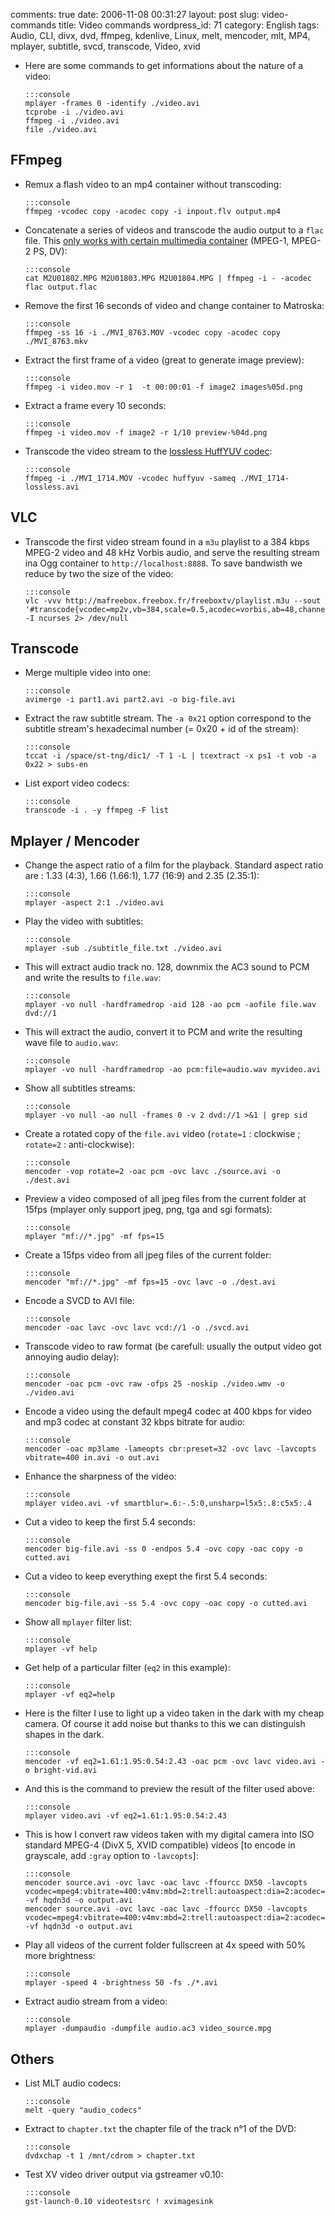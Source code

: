 comments: true
date: 2006-11-08 00:31:27
layout: post
slug: video-commands
title: Video commands
wordpress_id: 71
category: English
tags: Audio, CLI, divx, dvd, ffmpeg, kdenlive, Linux, melt, mencoder, mlt, MP4, mplayer, subtitle, svcd, transcode, Video, xvid



  * Here are some commands to get informations about the nature of a video:


        :::console
        mplayer -frames 0 -identify ./video.avi
        tcprobe -i ./video.avi
        ffmpeg -i ./video.avi
        file ./video.avi










## FFmpeg






  * Remux a flash video to an mp4 container without transcoding:


        :::console
        ffmpeg -vcodec copy -acodec copy -i inpout.flv output.mp4






  * Concatenate a series of videos and transcode the audio output to a `flac` file. This [only works with certain multimedia container](http://ffmpeg.org/faq.html#SEC29) (MPEG-1, MPEG-2 PS, DV):


        :::console
        cat M2U01802.MPG M2U01803.MPG M2U01804.MPG | ffmpeg -i - -acodec flac output.flac






  * Remove the first 16 seconds of video and change container to Matroska:


        :::console
        ffmpeg -ss 16 -i ./MVI_8763.MOV -vcodec copy -acodec copy ./MVI_8763.mkv






  * Extract the first frame of a video (great to generate image preview):


        :::console
        ffmpeg -i video.mov -r 1  -t 00:00:01 -f image2 images%05d.png






  * Extract a frame every 10 seconds:


        :::console
        ffmpeg -i video.mov -f image2 -r 1/10 preview-%04d.png






  * Transcode the video stream to the [lossless HuffYUV codec](http://en.wikipedia.org/wiki/Huffyuv):


        :::console
        ffmpeg -i ./MVI_1714.MOV -vcodec huffyuv -sameq ./MVI_1714-lossless.avi










## VLC






  * Transcode the first video stream found in a `m3u` playlist to a 384 kbps MPEG-2 video and 48 kHz Vorbis audio, and serve the resulting stream ina Ogg container to `http://localhost:8888`. To save bandwisth we reduce by two the size of the video:


        :::console
        vlc -vvv http://mafreebox.freebox.fr/freeboxtv/playlist.m3u --sout '#transcode{vcodec=mp2v,vb=384,scale=0.5,acodec=vorbis,ab=48,channels=1}:standard{access=http,mux=ogg,url=:8888}' -I ncurses 2> /dev/null










## Transcode






  * Merge multiple video into one:


        :::console
        avimerge -i part1.avi part2.avi -o big-file.avi






  * Extract the raw subtitle stream. The `-a 0x21` option correspond to the subtitle stream's hexadecimal number (= 0x20 + id of the stream):


        :::console
        tccat -i /space/st-tng/dic1/ -T 1 -L | tcextract -x ps1 -t vob -a 0x22 > subs-en






  * List export video codecs:


        :::console
        transcode -i . -y ffmpeg -F list










## Mplayer / Mencoder






  * Change the aspect ratio of a film for the playback. Standard aspect ratio are : 1.33 (4:3), 1.66 (1.66:1), 1.77 (16:9) and 2.35 (2.35:1):


        :::console
        mplayer -aspect 2:1 ./video.avi






  * Play the video with subtitles:


        :::console
        mplayer -sub ./subtitle_file.txt ./video.avi






  * This will extract audio track no. 128, downmix the AC3 sound to PCM and write the results to `file.wav`:


        :::console
        mplayer -vo null -hardframedrop -aid 128 -ao pcm -aofile file.wav dvd://1






  * This will extract the audio, convert it to PCM and write the resulting wave file to `audio.wav`:


        :::console
        mplayer -vo null -hardframedrop -ao pcm:file=audio.wav myvideo.avi






  * Show all subtitles streams:


        :::console
        mplayer -vo null -ao null -frames 0 -v 2 dvd://1 >&1 | grep sid






  * Create a rotated copy of the `file.avi` video (`rotate=1` : clockwise ; `rotate=2` : anti-clockwise):


        :::console
        mencoder -vop rotate=2 -oac pcm -ovc lavc ./source.avi -o ./dest.avi






  * Preview a video composed of all jpeg files from the current folder at 15fps (mplayer only support jpeg, png, tga and sgi formats):


        :::console
        mplayer "mf://*.jpg" -mf fps=15






  * Create a 15fps video from all jpeg files of the current folder:


        :::console
        mencoder "mf://*.jpg" -mf fps=15 -ovc lavc -o ./dest.avi






  * Encode a SVCD to AVI file:


        :::console
        mencoder -oac lavc -ovc lavc vcd://1 -o ./svcd.avi






  * Transcode video to raw format (be carefull: usually the output video got annoying audio delay):


        :::console
        mencoder -oac pcm -ovc raw -ofps 25 -noskip ./video.wmv -o ./video.avi






  * Encode a video using the default mpeg4 codec at 400 kbps for video and mp3 codec at constant 32 kbps bitrate for audio:


        :::console
        mencoder -oac mp3lame -lameopts cbr:preset=32 -ovc lavc -lavcopts vbitrate=400 in.avi -o out.avi






  * Enhance the sharpness of the video:


        :::console
        mplayer video.avi -vf smartblur=.6:-.5:0,unsharp=l5x5:.8:c5x5:.4






  * Cut a video to keep the first 5.4 seconds:


        :::console
        mencoder big-file.avi -ss 0 -endpos 5.4 -ovc copy -oac copy -o cutted.avi






  * Cut a video to keep everything exept the first 5.4 seconds:


        :::console
        mencoder big-file.avi -ss 5.4 -ovc copy -oac copy -o cutted.avi






  * Show all `mplayer` filter list:


        :::console
        mplayer -vf help






  * Get help of a particular filter (`eq2` in this example):


        :::console
        mplayer -vf eq2=help






  * Here is the filter I use to light up a video taken in the dark with my cheap camera. Of course it add noise but thanks to this we can distinguish shapes in the dark.


        :::console
        mencoder -vf eq2=1.61:1.95:0.54:2.43 -oac pcm -ovc lavc video.avi -o bright-vid.avi






  * And this is the command to preview the result of the filter used above:


        :::console
        mplayer video.avi -vf eq2=1.61:1.95:0.54:2.43






  * This is how I convert raw videos taken with my digital camera into ISO standard MPEG-4 (DivX 5, XVID compatible) videos [to encode in grayscale, add `:gray` option to `-lavcopts`]:


        :::console
        mencoder source.avi -ovc lavc -oac lavc -ffourcc DX50 -lavcopts vcodec=mpeg4:vbitrate=400:v4mv:mbd=2:trell:autoaspect:dia=2:acodec=mp3:abitrate=32:vpass=1 -vf hqdn3d -o output.avi
        mencoder source.avi -ovc lavc -oac lavc -ffourcc DX50 -lavcopts vcodec=mpeg4:vbitrate=400:v4mv:mbd=2:trell:autoaspect:dia=2:acodec=mp3:abitrate=32:vpass=2 -vf hqdn3d -o output.avi






  * Play all videos of the current folder fullscreen at 4x speed with 50% more brightness:


        :::console
        mplayer -speed 4 -brightness 50 -fs ./*.avi






  * Extract audio stream from a video:


        :::console
        mplayer -dumpaudio -dumpfile audio.ac3 video_source.mpg










## Others






  * List MLT audio codecs:


        :::console
        melt -query "audio_codecs"






  * Extract to `chapter.txt` the chapter file of the track n°1 of the DVD:


        :::console
        dvdxchap -t 1 /mnt/cdrom > chapter.txt






  * Test XV video driver output via gstreamer v0.10:


        :::console
        gst-launch-0.10 videotestsrc ! xvimagesink






